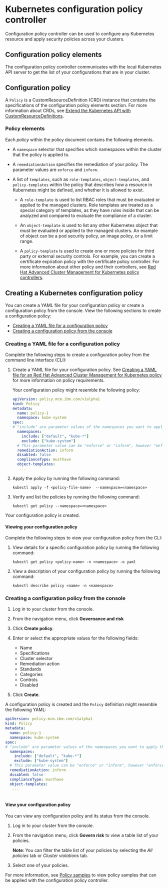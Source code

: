 # Kubernetes configuration policy controller

Configuration policy controller can be used to configure any Kubernetes resource and apply security policies across your clusters.


## Configuration policy elements

The configuration policy controller communicates with the local Kubernetes API server to get the list of your configurations that are in your cluster. 

## Configuration policy
  
A `Policy` is a CustomResourceDefinition (CRD) instance that contains the specifications of the configuration policy elements section. For more information about CRDs, see [Extend the Kubernetes API with CustomResourceDefinitions](https://kubernetes.io/docs/tasks/access-kubernetes-api/custom-resources/custom-resource-definitions/).

### Policy elements

Each _policy_ within the policy document contains the following elements.

  - A `namespace` selector that specifies which namespaces within the cluster that the policy is applied to.
  
  - A `remediationAction` specifies the remediation of your policy. The parameter values are `enforce` and `inform`. 

  - A list of `templates`, such as `role-templates`, `object-templates`, and `policy-templates` within the policy that describes how a resource in Kubernetes might be defined, and whether it is allowed to exist.

    - A `role-template` is used to list RBAC roles that must be evaluated or applied to the managed clusters. Role templates are treated as a special category of templates, as they have rules inside that can be analyzed and compared to evaluate the compliance of a cluster.

    - An `object-template` is used to list any other Kubernetes object that must be evaluated or applied to the managed clusters. An example of object can be a pod security policy, an image policy, or a limit range.
    
    - A `policy-template` is used to create one or more policies for third party or external security controls. For example, you can create a certificate expiration policy with the certificate policy controller. For more information about other policy and their  controllers, see [Red Hat Advanced Cluster Management for Kubernetes policy controllers](../governance/policy_controllers.md).

## Creating a Kubernetes configuration policy

You can create a YAML file for your configuration policy or create a configuration policy from the console. View the following sections to create a configuration policy:

* [Creating a YAML file for a configuration policy](#creating-a-yaml-file-for-a-configuration-policy)
* [Creating a configuration policy from the console](#creating-a-configuration-policy-from-the-console)

### Creating a YAML file for a configuration policy

Complete the following steps to create a configuration policy from the command line interface (CLI):

1. Create a YAML file for your configuration policy. See [Creating a YAML file for an Red Hat Advanced Cluster Management for Kubernetes policy](../governance/create_policy.md#yaml) for more information on policy requirements. 

    Your configuration policy might resemble the following policy:

    ```yaml
    apiVersion: policy.mcm.ibm.com/v1alpha1
    kind: Policy
    metadata:
      name: policy-1
      namespace: kube-system
    spec:
    # "include" are parameter values of the namespaces you want to apply the configuration policy , while exclude specifies the namespaces you explicitly do not want to apply
      namespaces:
        include: ["default", "kube-*"]
        exclude: ["kube-system"]
      # This parameter value can be "enforce" or "inform", however "enforce" does not do anything with regards to this controller.
      remediationAction: inform
      disabled: false 
      complianceType: musthave
      object-templates:
       ...
     ``` 
    
2. Apply the policy by running the following command:
   
   ```
   kubectl apply -f <policy-file-name>  --namespace=<namespace>
   ```
   
3. Verify and list the policies by running the following command:

   ```
   kubectl get policy --namespace=<namespace>
   ```
   
Your configuration policy is created.

#### Viewing your configuration policy

Complete the following steps to view your configuration policy from the CLI:

1. View details for a specific configuration policy by running the following command:
   
   ```
   kubectl get policy <policy-name> -n <namespace> -o yaml
   ```
   
2. View a description of your configuration policy by running the following command:

   ```
   kubectl describe policy <name> -n <namespace>
   ```

### Creating a configuration policy from the console

1. Log in to your cluster from the console.
2. From the navigation menu, click **Governance and risk**
3. Click **Create policy**.
4. Enter or select the appropriate values for the following fields:
   * Name
   * Specifications
   * Cluster selector
   * Remediation action
   * Standards
   * Categories
   * Controls
   * Disabled

5. Click **Create**.

A configuration policy is created and the `Policy` definition might resemble the following YAML:

   ```yaml
   apiVersion: policy.mcm.ibm.com/v1alpha1
   kind: Policy
   metadata:
     name: policy-1
     namespace: kube-system
   spec:
   # "include" are parameter values of the namespaces you want to apply the configuration policy , while exclude specifies the namespaces you explicitly do not want to apply
     namespaces:
       include: ["default", "kube-*"]
       exclude: ["kube-system"]
     # This parameter value can be "enforce" or "inform", however "enforce" does not do anything with regards to this controller.
     remediationAction: inform
     disabled: false
     complianceType: musthave
     object-templates:
      ...
     
   ```

#### View your configuration policy

You can view any configuration policy and its status from the console.

1. Log in to your cluster from the console.
2. From the navigation menu, click **Govern risk** to view a table list of your policies. 

   **Note**: You can filter the table list of your policies by selecting the _All policies_ tab or _Cluster violations_ tab. 
3. Select one of your policies.

For more information, see [Policy samples](../governance/policy_samples.md) to view policy samples that can be applied with the configuration policy controller.
